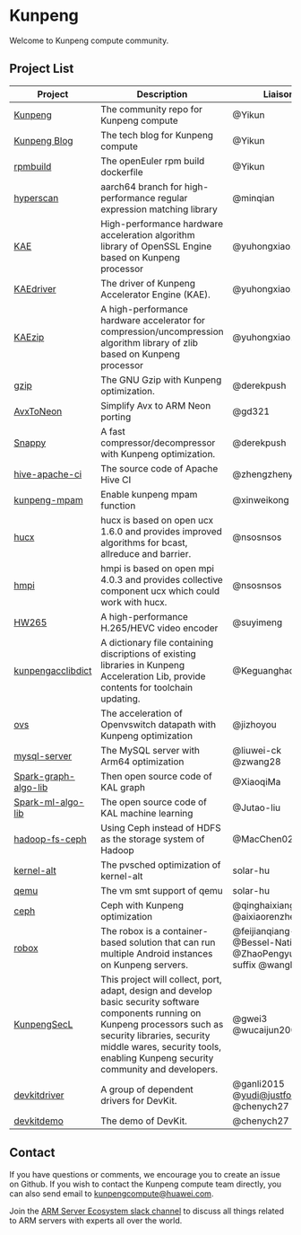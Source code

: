 # Kunpeng
Welcome to Kunpeng compute community.

## Project List

| Project | Description | Liaison |
| --- | --- | --- |
| [Kunpeng](https://github.com/kunpengcompute/Kunpeng) | The community repo for Kunpeng compute | @Yikun |
| [Kunpeng Blog](kunpengcompute.github.io) | The tech blog for Kunpeng compute | @Yikun |
| [rpmbuild](https://github.com/kunpengcompute/rpmbuild) | The openEuler rpm build dockerfile | @Yikun |
| [hyperscan](https://github.com/kunpengcompute/hyperscan) | aarch64 branch for high-performance regular expression matching library | @minqian |
| [KAE](https://github.com/kunpengcompute/KAE) | High-performance hardware acceleration algorithm library of OpenSSL Engine based on Kunpeng processor | @yuhongxiao123456 |
| [KAEdriver](https://github.com/kunpengcompute/KAEdriver) | The driver of Kunpeng Accelerator Engine (KAE). | @yuhongxiao123456 |
| [KAEzip](https://github.com/kunpengcompute/KAEzip) | A high-performance hardware accelerator for compression/uncompression algorithm library of zlib based on Kunpeng processor | @yuhongxiao123456 |
| [gzip](https://github.com/kunpengcompute/gzip) | The GNU Gzip with Kunpeng optimization. | @derekpush |
| [AvxToNeon](https://github.com/kunpengcompute/AvxToNeon) | Simplify Avx to ARM Neon porting | @gd321 |
| [Snappy](https://github.com/kunpengcompute/Snappy) | A fast compressor/decompressor with Kunpeng optimization. | @derekpush |
| [hive-apache-ci](https://github.com/kunpengcompute/hive-apache-ci) | The source code of Apache Hive CI | @zhengzhenyu |
| [kunpeng-mpam](https://github.com/kunpengcompute/kunpeng-mpam) | Enable kunpeng mpam function  | @xinweikong |
| [hucx](https://github.com/kunpengcompute/hucx) | hucx is based on open ucx 1.6.0 and provides improved algorithms for bcast, allreduce and barrier. | @nsosnsos |
| [hmpi](https://github.com/kunpengcompute/hmpi) | hmpi is based on open mpi 4.0.3 and provides collective component ucx which could work with hucx. | @nsosnsos |
| [HW265](https://github.com/kunpengcompute/HW265) | A high-performance H.265/HEVC video encoder | @suyimeng |
| [kunpengacclibdict](https://github.com/kunpengcompute/kunpengacclibdict) | A dictionary file containing discriptions of existing libraries in Kunpeng Acceleration Lib, provide contents for toolchain updating. | @Keguanghao |
| [ovs](https://github.com/kunpengcompute/ovs) | The acceleration of Openvswitch datapath with Kunpeng optimization | @jizhoyou |
| [mysql-server](https://github.com/kunpengcompute/mysql-server) | The MySQL server with Arm64 optimization | @liuwei-ck @zwang28 |
| [Spark-graph-algo-lib](https://github.com/kunpengcompute/Spark-graph-algo-lib) | Then open source code of KAL graph |@XiaoqiMa |
| [Spark-ml-algo-lib](https://github.com/kunpengcompute/Spark-ml-algo-lib) | The open source code of KAL machine learning | @Jutao-liu |
| [hadoop-fs-ceph](https://github.com/kunpengcompute/hadoop-fs-ceph) | Using Ceph instead of HDFS as the storage system of Hadoop | @MacChen02 |
| [kernel-alt](https://github.com/kunpengcompute/kernel-alt) | The pvsched optimization of kernel-alt | solar-hu |
| [qemu](https://github.com/kunpengcompute/qemu) | The vm smt support of qemu | solar-hu |
| [ceph](https://github.com/kunpengcompute/ceph) | Ceph with Kunpeng optimization | @qinghaixiang @aixiaorenzhe |
| [robox](https://github.com/kunpengcompute/robox) | The robox is a container-based solution that can run multiple Android instances on Kunpeng servers. | @feijianqiang-wind @Bessel-Native @ZhaoPengyuan-suffix @wanglei0421 |
| [KunpengSecL](https://github.com/kunpengcompute/kunpengsecl) | This project will collect, port, adapt, design and develop basic security software components running on Kunpeng processors such as security libraries, security middle wares, security tools, enabling Kunpeng security community and developers. | @gwei3 @wucaijun2001 |
| [devkitdriver](https://github.com/kunpengcompute/devkitdriver) | A group of dependent drivers for DevKit. | @ganli2015 @yudi@justforfun.cn @chenych27 |
| [devkitdemo](https://github.com/kunpengcompute/devkitdemo) | The demo of DevKit. | @chenych27 |

## Contact
If you have questions or comments, we encourage you to create an issue on Github. If you wish to contact the Kunpeng compute team directly, you can also send email to kunpengcompute@huawei.com.

Join the [ARM Server Ecosystem slack channel](https://join.slack.com/t/armserverecosystem/shared_invite/enQtOTE0MDMxOTc0MTY0LTBiMTdkZWFhMjZmYzI2ZWVmYWUxMTU1YTcxY2NlZWViOGM5YTY4YzkwZDU3M2ZiZWUxMDQzMmU0NGY5YmFiYWY) to discuss all things related to ARM servers with experts all over the world.
